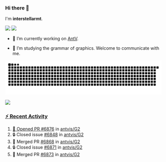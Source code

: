 ### Hi there 👋

I'm **interstellarmt**.

[![](https://img.shields.io/endpoint?url=https://awards.antv.vision/interstellarmt-g2-contributor.json)](https://github.com/antvis/g2)
[![](https://img.shields.io/endpoint?url=https://awards.antv.vision/interstellarmt-gpt-vis-contributor.json)](https://github.com/antvis/gpt-vis)

- 🔭 I’m currently working on [AntV](https://github.com/antvis).

- 📖 I’m studying the grammar of graphics. Welcome to communicate with me.

![](https://raw.githubusercontent.com/interstellarmt/interstellarmt/refs/heads/output/github-contribution-grid-snake.svg)
<div>
  <a href="https://github.com/interstellarmt">
  <img height="180em" src="https://github-readme-stats-eight-theta.vercel.app/api?username=interstellarmt&show_icons=true&include_all_commits=true&count_private=true&theme=tokyonight"/>
</div>
    
### :zap: Recent Activity

<!--START_SECTION:activity-->
1. 💪 Opened PR [#6876](https://github.com/antvis/G2/pull/6876) in [antvis/G2](https://github.com/antvis/G2)
2. 🔒 Closed issue [#6848](https://github.com/antvis/G2/issues/6848) in [antvis/G2](https://github.com/antvis/G2)
3. 🎉 Merged PR [#6868](https://github.com/antvis/G2/pull/6868) in [antvis/G2](https://github.com/antvis/G2)
4. 🔒 Closed issue [#6871](https://github.com/antvis/G2/issues/6871) in [antvis/G2](https://github.com/antvis/G2)
5. 🎉 Merged PR [#6873](https://github.com/antvis/G2/pull/6873) in [antvis/G2](https://github.com/antvis/G2)
<!--END_SECTION:activity-->

